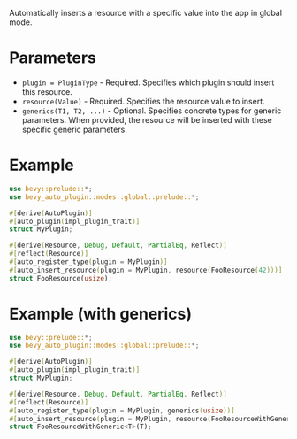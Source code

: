 Automatically inserts a resource with a specific value into the app in global mode.

# Parameters
- `plugin = PluginType` - Required. Specifies which plugin should insert this resource.
- `resource(Value)` - Required. Specifies the resource value to insert.
- `generics(T1, T2, ...)` - Optional. Specifies concrete types for generic parameters.
  When provided, the resource will be inserted with these specific generic parameters.

# Example
```rust
use bevy::prelude::*;
use bevy_auto_plugin::modes::global::prelude::*;

#[derive(AutoPlugin)]
#[auto_plugin(impl_plugin_trait)]
struct MyPlugin;

#[derive(Resource, Debug, Default, PartialEq, Reflect)]
#[reflect(Resource)]
#[auto_register_type(plugin = MyPlugin)]
#[auto_insert_resource(plugin = MyPlugin, resource(FooResource(42)))]
struct FooResource(usize);
```

# Example (with generics)
```rust
use bevy::prelude::*;
use bevy_auto_plugin::modes::global::prelude::*;

#[derive(AutoPlugin)]
#[auto_plugin(impl_plugin_trait)]
struct MyPlugin;

#[derive(Resource, Debug, Default, PartialEq, Reflect)]
#[reflect(Resource)]
#[auto_register_type(plugin = MyPlugin, generics(usize))]
#[auto_insert_resource(plugin = MyPlugin, resource(FooResourceWithGeneric(42)), generics(usize))]
struct FooResourceWithGeneric<T>(T);
```